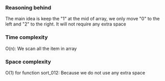 <!--
Problem 4: Dutch National Flag Problem

Provide an explanation for your answer, clearly organizing your thoughts into
concise and easy-to-understand language.

Focus on explaining the reasoning behind your decisions rather than giving a 
detailed description of the code. For instance, why did you choose a particular 
data structure? Additionally, discuss the efficiency of your solution in terms 
of time and space complexity. If necessary, you can support your explanation 
with code snippets or mathematical formulas. For guidance on how to write 
formulas in markdown, refer to https://docs.github.com/en/get-started/writing-on-github/working-with-advanced-formatting/writing-mathematical-expressions.
-->

### Reasoning behind
The main idea is keep the "1" at the mid of array, we only move "0" to the left and "2" to the right.
It will not require any extra space

### Time complexity
O(n): We scan all the item in array

### Space complexity
O(1) for function sort_012: Because we do not use any extra space